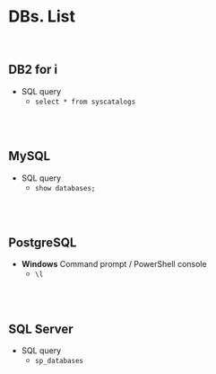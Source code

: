# DBs. List
<br />

## DB2 for i

* SQL query
    * `select * from syscatalogs`
<br />
<br />

## MySQL

* SQL query
    * `show databases;`
<br />
<br />

## PostgreSQL

* **Windows** Command prompt / PowerShell console
    * `\l `
<br />
<br />

## SQL Server

* SQL query
    * `sp_databases`
